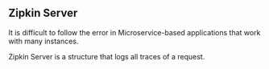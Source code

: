 Zipkin Server
---
It is difficult to follow the error in Microservice-based applications that work with many instances. 

Zipkin Server is a structure that logs all traces of a request.